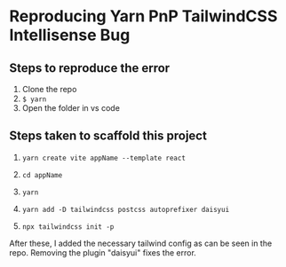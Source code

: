 # Reproducing Yarn PnP TailwindCSS Intellisense Bug

## Steps to reproduce the error

1. Clone the repo
2. `$ yarn`
3. Open the folder in vs code

## Steps taken to scaffold this project

1. `yarn create vite appName --template react`

2. `cd appName`

3. `yarn`

4. `yarn add -D tailwindcss postcss autoprefixer daisyui`

5. `npx tailwindcss init -p`

After these, I added the necessary tailwind config as can be seen in the repo.
Removing the plugin "daisyui" fixes the error.
